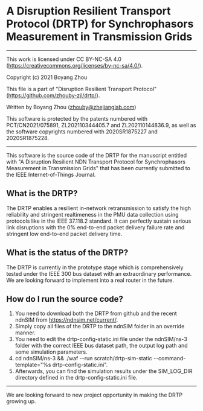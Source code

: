 # A Disruption Resilient Transport Protocol (DRTP) for Synchrophasors Measurement in Transmission Grids

 *********************************************************************************
This work is licensed under CC BY-NC-SA 4.0
(https://creativecommons.org/licenses/by-nc-sa/4.0/).

Copyright (c) 2021 Boyang Zhou

This file is a part of "Disruption Resilient Transport Protocol"
(https://github.com/zhouby-zjl/drtp/).

Written by Boyang Zhou (zhouby@zhejianglab.com)

This software is protected by the patents numbered with PCT/CN2021/075891,
ZL202110344405.7 and ZL202110144836.9, as well as the software copyrights
numbered with 2020SR1875227 and 2020SR1875228.
 **********************************************************************************
 
 This software is the source code of the DRTP for the manuscript entitled with "A Disruption Resilient NDN Transport Protocol for Synchrophasors Measurement in Transmission Grids" that has been currently submitted to the IEEE Internet-of-Things Journal.
 
## What is the DRTP? 
The DRTP enables a resilient in-network retransmission to satisfy the high reliability and stringent realtimeness in the PMU data collection using protocols like in the IEEE 37.118.2 standard. It can perfectly sustain serious link disruptions with the 0\% end-to-end packet delivery failure rate and stringent low end-to-end packet delivery time.

## What is the status of the DRTP?
The DRTP is currently in the prototype stage which is comprehensively tested under the IEEE 300 bus dataset with an extraordinary performance. We are looking forward to implement into a real router in the future.

## How do I run the source code?
1. You need to download both the DRTP from github and the recent ndnSIM from https://ndnsim.net/current/. 
2. Simply copy all files of the DRTP to the ndnSIM folder in an override manner. 
3. You need to edit the drtp-config-static.ini file under the ndnSIM/ns-3 folder with the correct IEEE bus dataset path, the output log path and some simulation parameters. 
4. cd ndnSIM/ns-3 && ./waf --run scratch/drtp-sim-static --command-template="%s drtp-config-static.ini". 
5. Afterwards, you can find the simulation results under the SIM_LOG_DIR directory defined in the drtp-config-static.ini file.

 **********************************************************************************

We are looking forward to new project opportunity in making the DRTP growing up. 

